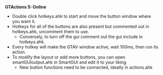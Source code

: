 **GTActions 5: Online**
- Double click hotkeys.ahk to start and move the button window where you want it.
- Hotkeys for all of the buttons are also present but commented out in hotkeys.ahk, uncomment them to use.
    - Conversely, to turn off the gui comment out the gui include in hotkeys.ahk.
- Every hotkey will make the GTAV window active, wait 100ms, then run its action.
- To modify the layout or add more buttons, you can open smartGUIoutput.ahk in SmartGUI and edit it to your liking
    - New button functions need to be connected, ideally in actions.ahk
